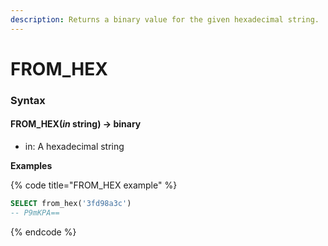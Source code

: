 ```yaml
---
description: Returns a binary value for the given hexadecimal string.
---
```


# FROM\_HEX

### Syntax <a href="#syntax" id="syntax"></a>

#### FROM\_HEX(_in_ string) → binary <a href="#from_hexin-string--binary" id="from_hexin-string--binary"></a>

* in: A hexadecimal string

**Examples**

{% code title="FROM_HEX example" %}
```sql
SELECT from_hex('3fd98a3c')
-- P9mKPA==
```
{% endcode %}


